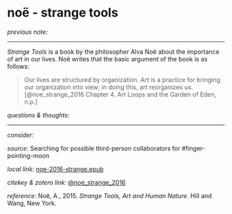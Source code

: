 # noë - strange tools

_previous note:_ 

---

_Strange Tools_ is a book by the philosopher Alva Noë about the importance of art in our lives. Noë writes that the basic argument of the book is as follows:

>Our lives are structured by organization. Art is a practice for bringing our organization into view; in doing this, art reorganizes us.[@noe_strange_2016 Chapter 4. Art Loops and the Garden of Eden, n.p.]

_questions & thoughts:_

--- 

_consider:_


_source:_ Searching for possible third-person collaborators for #finger-pointing-moon 

_local link:_ [noe-2016-strange.epub](hook://file/mT3dr3uDv?p=RHJvcGJveC9iaWJsaW9ncmFwaHkgcGRmcw==&n=noe-2016-strange.epub)

_citekey & zotero link:_ [@noe_strange_2016](zotero://select/items/1_2YWDYY3Z)

_reference:_ Noë, A., 2015. _Strange Tools, Art and Human Nature_. Hill and Wang, New York.


